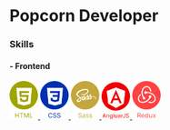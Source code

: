 # Popcorn Developer

### Skills
#### - Frontend

<a href="https://github.com/Popcorn412">
	<img 
		alt="HTML" 
		src="./assets/images/icons/html.svg" 
		width="50"
	/>
</a>
<a href="https://github.com/Popcorn412">
	<img 
		alt="HTML" 
		src="./assets/images/icons/css.svg" 
		width="50"
	/>
</a>
<a href="https://github.com/Popcorn412">
	<img 
		alt="HTML" 
		src="./assets/images/icons/sass.svg" 
		width="50"
	/>
</a>
<a href="https://github.com/Popcorn412">
	<img 
		alt="HTML" 
		src="./assets/images/icons/angularjs.svg" 
		width="50"
	/>
</a>
<a href="https://github.com/Popcorn412">
	<img 
		alt="HTML" 
		src="./assets/images/icons/redux.svg" 
		width="50"
	/>
</a>
